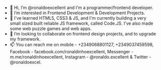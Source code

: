 - 👋 Hi, I’m @ronaldoexcellent and I'm a programmer/frontend developer.
- 👀 I’m interested in Frontend Development & Development Projects.
- 🌱 I've learned HTML5, CSS3 & JS, and I'm currently building a very small sized built reliable JS framework, called Code.JS. I've also made some web puzzle games and web apps.
- 💞️ I’m looking to collaborate on frontend design projects, and to upgrade my framework.
- 📫 You can reach me on mobile - +2349068801127, +2349037459598, Facebook - facebook.com/ronaldinhoexcellent, Messenger - m.me/ronaldinhoexcellent, Instagram - @ronaldo.excellent & Twitter - @ronaldoexcel.

<!---
ronaldoexcellent/ronaldoexcellent is a ✨ special ✨ repository because its `README.md` (this file) appears on your GitHub profile.
You can click the Preview link to take a look at your changes.
--->
